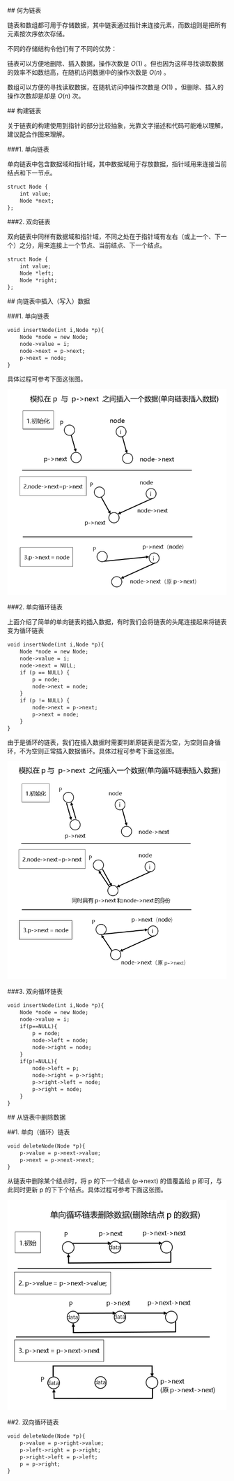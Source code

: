 \## 何为链表

链表和数组都可用于存储数据，其中链表通过指针来连接元素，而数组则是把所有元素按次序依次存储。

不同的存储结构令他们有了不同的优势：

链表可以方便地删除、插入数据，操作次数是 $O(1)$ 。但也因为这样寻找读取数据的效率不如数组高，在随机访问数据中的操作次数是 $O(n)$ 。

数组可以方便的寻找读取数据，在随机访问中操作次数是 $O(1)$ 。但删除、插入的操作次数却是却是 $O(n)$ 次。

\## 构建链表

关于链表的构建使用到指针的部分比较抽象，光靠文字描述和代码可能难以理解，建议配合作图来理解。

\###1. 单向链表

单向链表中包含数据域和指针域，其中数据域用于存放数据，指针域用来连接当前结点和下一节点。

    struct Node {
    	int value;
    	Node *next;
    };

\###2. 双向链表

双向链表中同样有数据域和指针域，不同之处在于指针域有左右（或上一个、下一个）之分，用来连接上一个节点、当前结点、下一个结点。

    struct Node {
    	int value;
    	Node *left;
    	Node *right;
    };

\## 向链表中插入（写入）数据

\###1. 单向链表

    void insertNode(int i,Node *p){
        Node *node = new Node;
        node->value = i;
        node->next = p->next;
        p->next = node;
    }

具体过程可参考下面这张图。

![](./images/linked-list1.png)

\###2. 单向循环链表

上面介绍了简单的单向链表的插入数据，有时我们会将链表的头尾连接起来将链表变为循环链表

    void insertNode(int i,Node *p){
    	Node *node = new Node;
    	node->value = i;
    	node->next = NULL;
    	if (p == NULL) {
    		p = node;
    		node->next = node;
    	}
    	if (p != NULL) {
    		node->next = p->next;
    		p->next = node;
    	}
    }

由于是循环的链表，我们在插入数据时需要判断原链表是否为空，为空则自身循环，不为空则正常插入数据循环。具体过程可参考下面这张图。

![](./images/linked-list2.png)

\###3. 双向循环链表

    void insertNode(int i,Node *p){
    	Node *node = new Node;
    	node->value = i;
    	if(p==NULL){
    		p = node;
    		node->left = node;
    		node->right = node;
    	}
    	if(p!=NULL){
    		node->left = p;
    		node->right = p->right;
    		p->right->left = node;
    		p->right = node;
    	}
    }

\## 从链表中删除数据

\##1. 单向（循环）链表

    void deleteNode(Node *p){
        p->value = p->next->value;
        p->next = p->next->next;
    }

从链表中删除某个结点时，将 p 的下一个结点 (p->next) 的值覆盖给 p 即可，与此同时更新 p 的下下个结点。具体过程可参考下面这张图。

![](./images/linked-list3.png)

\##2. 双向循环链表

    void deleteNode(Node *p){
        p->value = p->right->value;
    	p->left->right = p->right; 
    	p->right->left = p->left;
    	p = p->right;
    }
